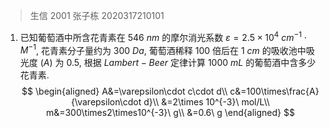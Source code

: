 > 生信 2001 张子栋 2020317210101

1. 已知葡萄酒中所含花青素在 $546\ nm$ 的摩尔消光系数 $\varepsilon = 2.5 \times 10^4\ cm^{-1}\cdot M^{-1}$, 花青素分子量约为 $300\ Da$, 葡萄酒稀释 $100$ 倍后在 $1\ cm$ 的吸收池中吸光度 $(A)$ 为 $0.5$, 根据 $Lambert-Beer$ 定律计算 $1000\  mL$ 的葡萄酒中含多少花青素.
   $$
   \begin{aligned}
   A&=\varepsilon\cdot c\cdot d\\
   c&=100\times\frac{A}{\varepsilon\cdot d}\\
   &=2\times 10^{-3}\ mol/L\\
   m&=300\times2\times10^{-3}\ g\\
   &=0.6\ g
   \end{aligned}
   $$